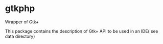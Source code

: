 # gtkphp

Wrapper of Gtk+

This package contains the description of Gtk+ API to be used in an IDE( see data directory)
